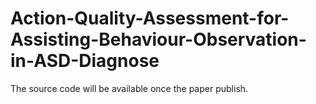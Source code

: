 # Action-Quality-Assessment-for-Assisting-Behaviour-Observation-in-ASD-Diagnose

The source code will be available once the paper publish.
